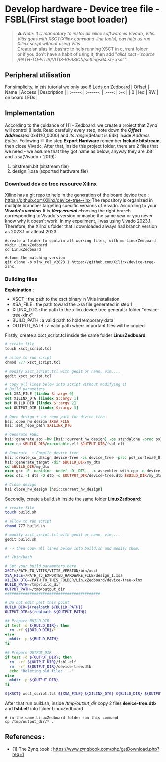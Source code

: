 # Develop hardware - Device tree file - FSBL(First stage boot loader)
> ⚠️ _Note: It is mandatory to install all xilinx software as Vivado, Vitis. Vitis goes with XSCT(Xilinx command-line tools), can help us run Xilinx script without using Vitis_ \
> Create an alias in .bashrc to help running XSCT in current folder. \
> or if you don't have a habit of using it, then add "_alias xsct='source /PATH-TO-VITIS/VITIS-VERSION/settings64.sh; xsct_'".

## Peripheral utilisation
For simplicity, in this tutorial we only use 8 Leds on Zedboard
| Offset  | Name     | Access  | Description  |
| :-----: | :------: | :----:  | :--:         |
| 0       |   led    | RW      | on board LEDs|

## Implementation
According to the guidance of [1] - Zedboard, we create a project that Zynq will control 8 leds. Read carefully every step, note down the **_Offset Address_**(ex 0x4120_0000)
and _its range_(default is 64k) inside _Address Editor_. Following till the step **Export Hardware** remember **Include bitstream**, then close Vivado.
After that, inside this project folder, there are 2 files that we need - we assume that they got name as below, anyway they are .bit and .xsa(Vivado > 2019):
1. bitstream.bit (bitstream file)
2. design_1.xsa (exported hardware file)

### Download device tree resource Xilinx
Xilinx has a git repo to help in the generation of the board device tree : https://github.com/Xilinx/device-tree-xlnx
The repository is organized in multiple branches targeting specific versions of Vivado. According to your **Vivado's version**, It is **_Very crucial_** choosing the right branch corresponding to 
Vivado's version or maybe the same year or you never know why it doesn't work.
In my experiment, I was using Vivado 2023.1. Therefore, the Xilinx's folder that I downloaded always had branch version as 2023.1 or atleast 2023.

``` shell
#create a folder to contain all working files, with me LinuxZedboard
mkdir LinuxZedboard
cd LinuxZedboard

#clone the matching version
git clone -b xlnx_rel_v2023.1 https://github.com/Xilinx/device-tree-xlnx
```

### Building files
**Explaination** :
- XSCT : the path to the xsct binary in Vitis installation
- XSA_FILE : the path toward the .xsa file generated in step 1
- XILINX_DTG : the path to the xilinx device tree generator folder "device-tree-xlnx"
- BUILD_PATH : a valid path to hold temporary data
- OUTPUT_PATH : a valid path where important files will be copied

Firstly, create a xsct_script.tcl inside the same folder **LinuxZedboard**:
``` xsct_script.tcl
# create file
touch xsct_script.tcl

# allow to run script
chmod 777 xsct_script.tcl

# modify xsct_script.tcl with gedit or nano, vim,...
gedit xsct_script.tcl

# copy all lines below into script without modifying it
# Build parameters
set XSA_FILE [lindex $::argv 0]
set XILINX_DTG [lindex $::argv 1]
set BUILD_DIR [lindex $::argv 2]
set OUTPUT_DIR [lindex $::argv 3]

# Open design + set repo path for device tree
hsi::open_hw_design $XSA_FILE
hsi::set_repo_path $XILINX_DTG

# Generate FSBL
hsi::generate_app -hw [hsi::current_hw_design] -os standalone -proc ps7_cortexa9_0 -app zynq_fsbl -compile -sw fsbl -dir $BUILD_DIR
exec cp $BUILD_DIR/executable.elf $OUTPUT_DIR/fsbl.elf

# Generate  + Compile device tree
hsi::create_sw_design device-tree -os device_tree -proc ps7_cortexa9_0
hsi::generate_target -dir $BUILD_DIR/my_dts
cd $BUILD_DIR/my_dts
exec gcc -E -nostdinc -undef -D__DTS__ -x assembler-with-cpp -o device-tree.dts system-top.dts
exec dtc -I dts -O dtb -o $OUTPUT_DIR/device-tree.dtb $BUILD_DIR/my_dts/device-tree.dts

# Close design
hsi close_hw_design [hsi::current_hw_design]
```

Secondly, create a build.sh inside the same folder **LinuxZedboard**:
``` build.sh
# create file
touch build.sh

# allow to run script
chmod 777 build.sh

# modify xsct_script.tcl with gedit or nano, vim,...
gedit build.sh

# -> then copy all lines below into build.sh and modify them.

#! /bin/bash

# Set your build parameters here
XSCT=/PATH_TO_VITIS/VITIS_VERSION/bin/xsct
XSA_FILE=/PATH_TO_EXPORTED_HARDWARE_FILE/design_1.xsa
XILINX_DTG=/PATH_TO_THIS_FOLDER/LinuxZedboard/device-tree-xlnx
BUILD_PATH=/tmp/build_dir
OUTPUT_PATH=/tmp/output_dir
###########################################

# Do not edit past this point
BUILD_DIR=$(realpath ${BUILD_PATH})
OUTPUT_DIR=$(realpath ${OUTPUT_PATH})

## Prepare BUILD_DIR
if test -d ${BUILD_DIR}; then
  rm -rf ${BUILD_DIR}/*
else
  mkdir -p ${BUILD_PATH}
fi

## Prepare OUTPUT_DIR
if test -d ${OUTPUT_DIR}; then
  rm  -rf ${OUTPUT_DIR}/fsbl.elf
  rm  -rf ${OUTPUT_DIR}/device-tree.dtb
  echo "Deleting old files ..."
else
  mkdir -p ${OUTPUT_DIR}
fi

${XSCT} xsct_script.tcl ${XSA_FILE} ${XILINX_DTG} ${BUILD_DIR} ${OUTPUT_DIR}
```
After that run build.sh, inside _/tmp/output_dir_ copy 2 files **device-tree.dtb** and **fsbl.elf** into folder LinuxZedboard
```
# in the same LinuxZedboard folder run this command
cp /tmp/output_dir/* .
```





























## References :
- [1] The Zynq book : https://www.zynqbook.com/php/getDownload.php?req=1
